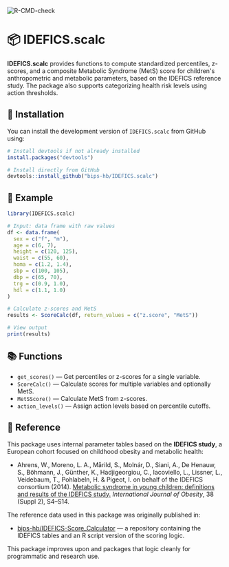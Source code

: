 ![R-CMD-check](https://github.com/bips-hb/IDEFICS_scalc/actions/workflows/r.yml/badge.svg)
# 📦 IDEFICS.scalc

**IDEFICS.scalc** provides functions to compute standardized percentiles, z-scores, and a composite Metabolic Syndrome (MetS) score for children's anthropometric and metabolic parameters, based on the IDEFICS reference study. The package also supports categorizing health risk levels using action thresholds.

## 🔧 Installation

You can install the development version of `IDEFICS.scalc` from GitHub using:

```r
# Install devtools if not already installed
install.packages("devtools")

# Install directly from GitHub
devtools::install_github("bips-hb/IDEFICS.scalc")
```

## 🚀 Example

```r
library(IDEFICS.scalc)

# Input: data frame with raw values
df <- data.frame(
  sex = c("f", "m"),
  age = c(6, 7),
  height = c(120, 125),
  waist = c(55, 60),
  homa = c(1.2, 1.4),
  sbp = c(100, 105),
  dbp = c(65, 70),
  trg = c(0.9, 1.0),
  hdl = c(1.1, 1.0)
)

# Calculate z-scores and MetS
results <- ScoreCalc(df, return_values = c("z.score", "MetS"))

# View output
print(results)
```

## 📚 Functions

- `get_scores()` — Get percentiles or z-scores for a single variable.
- `ScoreCalc()` — Calculate scores for multiple variables and optionally MetS.
- `MetSScore()` — Calculate MetS from z-scores.
- `action_levels()` — Assign action levels based on percentile cutoffs.

## 📖 Reference

This package uses internal parameter tables based on the **IDEFICS study**, a European cohort focused on childhood obesity and metabolic health:

-  Ahrens, W., Moreno, L. A., Mårild, S., Molnár, D., Siani, A., De Henauw, S., Böhmann, J., Günther, K., Hadjigeorgiou, C., Iacoviello, L., Lissner, L., Veidebaum, T., Pohlabeln, H. & Pigeot, I. on behalf of the IDEFICS consortium (2014). [Metabolic syndrome in young children: definitions and results of the IDEFICS study.](https://doi.org/10.1038/ijo.2014.130) *International Journal of Obesity*, 38 (Suppl 2), S4–S14.

The reference data used in this package was originally published in:
- [bips-hb/IDEFICS-Score_Calculator](https://github.com/bips-hb/IDEFICS-Score_Calculator/) — a repository containing the IDEFICS tables and an R script version of the scoring logic.

This package improves upon and packages that logic cleanly for programmatic and research use.

